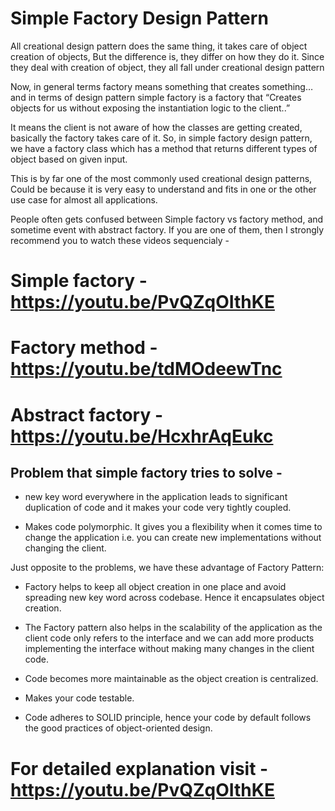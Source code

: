 # Simple Factory Design Pattern
All creational design pattern does the same thing, it takes care of object creation of objects, But the difference is, they differ on how they do it. 
Since they deal with creation of object, they all fall under creational design pattern 

Now, in general terms factory means something that creates something…and in terms of design pattern simple factory is a factory that “Creates objects for us without exposing the instantiation logic to the client..”

It means the client is not aware of how the classes are getting created, basically the factory takes care of it. So, in simple factory design pattern, we have a factory class which has a method that returns different types of object based on given input.

This is by far one of the most commonly used creational design patterns, Could be because it is very easy to understand and fits in one or the other use case for almost all applications.

People often gets confused between Simple factory vs factory method, and sometime event with abstract factory. If you are one of them, then I strongly recommend you to watch these videos sequencialy -

# Simple factory - https://youtu.be/PvQZqOIthKE
# Factory method - https://youtu.be/tdMOdeewTnc
# Abstract factory -  https://youtu.be/HcxhrAqEukc

## Problem that simple factory tries to solve -
- new key word everywhere in the application 
  leads to significant duplication of code and it makes your code very tightly coupled.

- Makes code polymorphic. It gives you a flexibility when it comes time to change the application i.e. you can create new implementations without changing the client. 

Just opposite to the problems, we have these advantage of Factory Pattern:

- Factory helps to keep all object creation in one place and avoid spreading new key word across codebase. Hence it encapsulates object creation.	

- The Factory pattern also helps in the scalability of the application as the client code only refers to the interface and we can add more products implementing the interface without making many changes in the client code. 

- Code becomes more maintainable as the object creation is centralized.

- Makes your code testable.

- Code adheres to SOLID principle, hence your code by default follows the good practices of object-oriented design.

# For detailed explanation visit - https://youtu.be/PvQZqOIthKE
